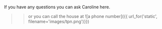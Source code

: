 If you have any questions you can ask Caroline here.

>> or you can call the house at ![a phone number]({{ url_for('static', filename='images/tpn.png')}})
